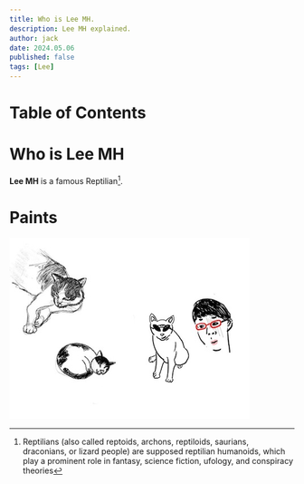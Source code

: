 ```yaml
---
title: Who is Lee MH.
description: Lee MH explained.
author: jack
date: 2024.05.06
published: false
tags: [Lee]
---
```


# Table of Contents

# Who is Lee MH

**Lee MH** is a famous Reptilian[^1].

# Paints

![paint1](/paint2.jpeg)

[^1]: Reptilians (also called reptoids, archons, reptiloids, saurians, draconians, or lizard people) are supposed reptilian humanoids, which play a prominent role in fantasy, science fiction, ufology, and conspiracy theories
